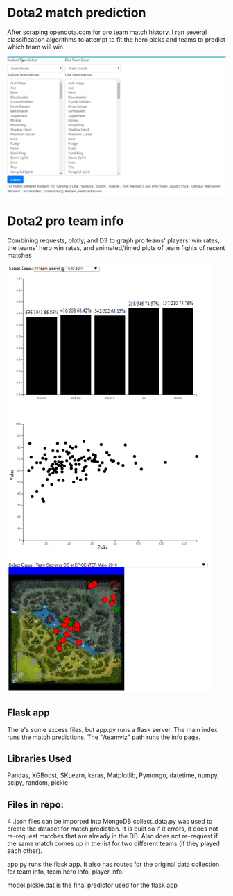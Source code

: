 # Dota2 match prediction

After scraping opendota.com for pro team match history, I ran several classification algorithms to attempt to fit the hero picks and teams to predict which team will win.

![Snapshot of quick and dirty match prediction page](./readme_figs/predictions.png)

# Dota2 pro team info

Combining requests, plotly, and D3 to graph pro teams' players' win rates, the teams' hero win rates, and animated/timed plots of team fights of recent matches

![Snapshot of team info visualizations](./readme_figs/team_viz.png)

## Flask app

There's some excess files, but app.py runs a flask server. The main index runs the match predictions. The "/teamviz" path runs the info page.

## Libraries Used
Pandas, XGBoost, SKLearn, keras, Matplotlib, Pymongo, datetime, numpy, scipy, random, pickle

## Files in repo:
4 .json files can be imported into MongoDB
collect_data.py was used to create the dataset for match prediction. It is built so if it errors, it does not re-request matches that are already in the DB. Also does not re-request if the same match comes up in the list for two different teams (if they played each other).

app.py runs the flask app. It also has routes for the original data collection for team info, team hero info, player info. 

model.pickle.dat is the final predictor used for the flask app
